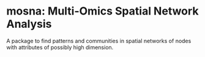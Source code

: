 # mosna: Multi-Omics Spatial Network Analysis

A package to find patterns and communities in spatial networks of nodes with attributes of possibly high dimension.
